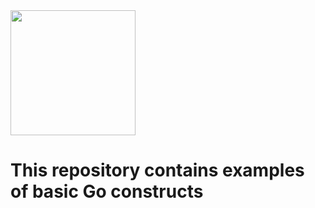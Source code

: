 <img src="https://user-images.githubusercontent.com/3188163/235363525-ba9e7025-0a05-4c32-b74d-abd9dff4a4db.png" width=200 />

# This repository contains examples of basic Go constructs
